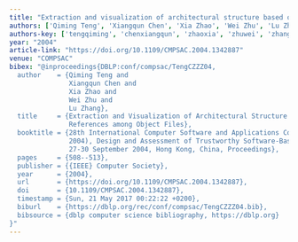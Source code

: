 ```yaml
---
title: "Extraction and visualization of architectural structure based on cross references among object files"
authors: ['Qiming Teng', 'Xiangqun Chen', 'Xia Zhao', 'Wei Zhu', 'Lu Zhang 0023']
authors-key: ['tengqiming', 'chenxiangqun', 'zhaoxia', 'zhuwei', 'zhanglu']
year: "2004"
article-link: "https://doi.org/10.1109/CMPSAC.2004.1342887"
venue: "COMPSAC"
bibex: "@inproceedings{DBLP:conf/compsac/TengCZZZ04,
  author    = {Qiming Teng and
               Xiangqun Chen and
               Xia Zhao and
               Wei Zhu and
               Lu Zhang},
  title     = {Extraction and Visualization of Architectural Structure Based on Cross
               References among Object Files},
  booktitle = {28th International Computer Software and Applications Conference {(COMPSAC}
               2004), Design and Assessment of Trustworthy Software-Based Systems,
               27-30 September 2004, Hong Kong, China, Proceedings},
  pages     = {508--513},
  publisher = {{IEEE} Computer Society},
  year      = {2004},
  url       = {https://doi.org/10.1109/CMPSAC.2004.1342887},
  doi       = {10.1109/CMPSAC.2004.1342887},
  timestamp = {Sun, 21 May 2017 00:22:22 +0200},
  biburl    = {https://dblp.org/rec/conf/compsac/TengCZZZ04.bib},
  bibsource = {dblp computer science bibliography, https://dblp.org}
}"
---
```

